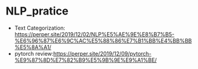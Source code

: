 # NLP_pratice
- Text Categorization: https://perper.site/2019/12/02/NLP%E5%AE%9E%E8%B7%B5-%E6%96%87%E6%9C%AC%E5%88%86%E7%B1%BB%E4%BB%BB%E5%8A%A1/
- pytorch review:https://perper.site/2019/12/09/pytorch-%E9%87%8D%E7%82%B9%E5%9B%9E%E9%A1%BE/
